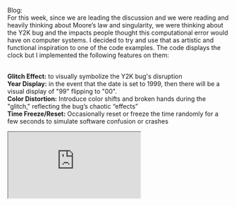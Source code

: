 Blog: </br> 
For this week, since we are leading the discussion and we were reading and heavily thinking about Moore’s law and singularity, we were thinking about the Y2K bug and the impacts people thought this computational error would have on computer systems. I decided to try and use that as artistic and functional inspiration to one of the code examples.
The code displays the clock but I implemented the following features on them: </br> </br>  
  
<b> Glitch Effect:</b> to  visually symbolize the Y2K bug's disruption</br> 
<b> Year Display:</b> in the event that the date is set to 1999, then there will be a visual display of  "99" flipping to "00". </br> 
<b> Color Distortion:</b> Introduce color shifts and broken hands during the "glitch," reflecting the bug’s chaotic “effects” </br> 
<b> Time Freeze/Reset:</b> Occasionally reset or freeze the time randomly for a few seconds to simulate software confusion or crashes</br> 

<iframe src="https://editor.p5js.org/li457/full/g4psmRDHI"></iframe>
